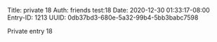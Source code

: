 Title: private 18
Auth: friends test:18
Date: 2020-12-30 01:33:17-08:00
Entry-ID: 1213
UUID: 0db37bd3-680e-5a32-99b4-5bb3babc7598

Private entry 18